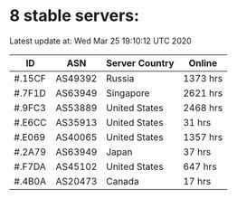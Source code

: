 # 8 stable servers:

Latest update at: Wed Mar 25 19:10:12 UTC 2020

| ID | ASN | Server Country | Online |
| -- | --- | -------------- | ------ |
| #.15CF | AS49392 | Russia | 1373 hrs |
| #.7F1D | AS63949 | Singapore | 2621 hrs |
| #.9FC3 | AS53889 | United States | 2468 hrs |
| #.E6CC | AS35913 | United States | 31 hrs |
| #.E069 | AS40065 | United States | 1357 hrs |
| #.2A79 | AS63949 | Japan | 37 hrs |
| #.F7DA | AS45102 | United States | 647 hrs |
| #.4B0A | AS20473 | Canada | 17 hrs |

